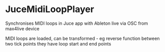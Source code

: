 JuceMidiLoopPlayer
==================

Synchronises MIDI loops in Juce app with Ableton live via OSC from max4live device

MIDI loops are loaded, can be transformed - eg reverse function between two tick points
they have loop start and end points

